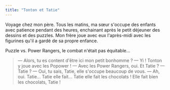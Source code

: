 ```yaml
---
title: "Tonton et Tatie"
---
```


Voyage chez mon père. Tous les matins, ma sœur s'occupe des enfants avec patience pendant des heures, enchainant après le petit déjeuner des dessins et des puzzles. Mon frère joue avec eux l'après-midi avec les figurines qu'il a gardé de sa propre enfance.

Puzzle vs. Power Rangers, le combat n'était pas équitable…

<!-- more -->

> — Alors, tu es content d'être ici mon petit bonhomme ?
> — Yi ! Tonton y joue avec les Popower !
> — Avec les Power Rangers, oui. Et Tatie ?
> — Tatie ?
> — Oui, tu sais, Tatie, elle s'occupe beaucoup de vous.
> — Ah, oui. Tatie… Tatie elle fait… Tatie elle fait les chocolats ! Elle fait bien les chocolats, Tatie !
